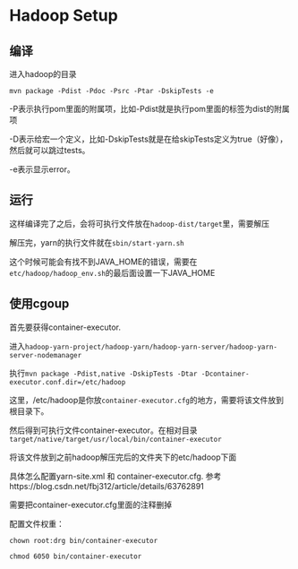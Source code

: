 # Hadoop Setup

## 编译

进入hadoop的目录

`mvn package -Pdist -Pdoc -Psrc -Ptar -DskipTests -e`

-P表示执行pom里面的附属项，比如-Pdist就是执行pom里面的标签为dist的附属项

-D表示给宏一个定义，比如-DskipTests就是在给skipTests定义为true（好像），然后就可以跳过tests。

-e表示显示error。



## 运行

这样编译完了之后，会将可执行文件放在`hadoop-dist/target`里，需要解压

解压完，yarn的执行文件就在`sbin/start-yarn.sh`

这个时候可能会有找不到JAVA_HOME的错误，需要在`etc/hadoop/hadoop_env.sh`的最后面设置一下JAVA_HOME



## 使用cgoup

首先要获得container-executor.

进入`hadoop-yarn-project/hadoop-yarn/hadoop-yarn-server/hadoop-yarn-server-nodemanager`

执行`mvn package -Pdist,native -DskipTests -Dtar -Dcontainer-executor.conf.dir=/etc/hadoop`

这里，/etc/hadoop是你放`container-executor.cfg`的地方，需要将该文件放到根目录下。

然后得到可执行文件container-executor。在相对目录`target/native/target/usr/local/bin/container-executor`

将该文件放到之前hadoop解压完后的文件夹下的etc/hadoop下面

具体怎么配置yarn-site.xml 和 container-executor.cfg. 参考https://blog.csdn.net/fbj312/article/details/63762891

需要把container-executor.cfg里面的注释删掉

配置文件权重：

`chown root:drg bin/container-executor`

`chmod 6050 bin/container-executor`

